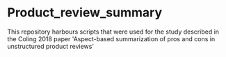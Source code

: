 # Product_review_summary
This repository harbours scripts that were used for the study described in the Coling 2018 paper 'Aspect-based summarization of pros and cons in unstructured product reviews'
